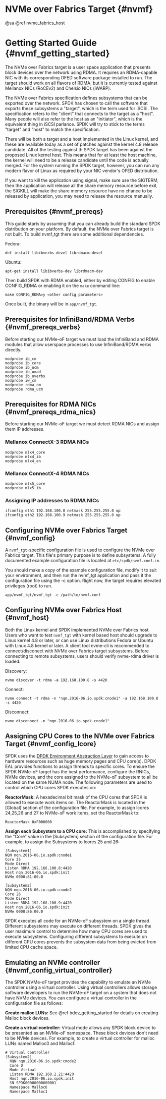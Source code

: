 # NVMe over Fabrics Target {#nvmf}

@sa @ref nvme_fabrics_host


# Getting Started Guide {#nvmf_getting_started}

The NVMe over Fabrics target is a user space application that presents block devices over the
network using RDMA. It requires an RDMA-capable NIC with its corresponding OFED software package
installed to run. The target should work on all flavors of RDMA, but it is currently tested against
Mellanox NICs (RoCEv2) and Chelsio NICs (iWARP).

The NVMe over Fabrics specification defines subsystems that can be exported over the network. SPDK
has chosen to call the software that exports these subsystems a "target", which is the term used
for iSCSI. The specification refers to the "client" that connects to the target as a "host". Many
people will also refer to the host as an "initiator", which is the equivalent thing in iSCSI
parlance. SPDK will try to stick to the terms "target" and "host" to match the specification.

There will be both a target and a host implemented in the Linux kernel, and these are available
today as a set of patches against the kernel 4.8 release candidate. All of the testing against th
SPDK target has been against the proposed Linux kernel host. This means that for at least the host
machine, the kernel will need to be a release candidate until the code is actually merged. For the
system running the SPDK target, however, you can run any modern flavor of Linux as required by your
NIC vendor's OFED distribution.

If you want to kill the application using signal, make sure use the SIGTERM, then the application
will release all the share memory resource before exit, the SIGKILL will make the share memory
resource have no chance to be released by application, you may need to release the resource manually.

## Prerequisites {#nvmf_prereqs}

This guide starts by assuming that you can already build the standard SPDK distribution on your
platform. By default, the NVMe over Fabrics target is not built. To build nvmf_tgt there are some
additional dependencies.

Fedora:
~~~{.sh}
dnf install libibverbs-devel librdmacm-devel
~~~

Ubuntu:
~~~{.sh}
apt-get install libibverbs-dev librdmacm-dev
~~~

Then build SPDK with RDMA enabled, either by editing CONFIG to enable CONFIG_RDMA or
enabling it on the `make` command line:

~~~{.sh}
make CONFIG_RDMA=y <other config parameters>
~~~

Once built, the binary will be in `app/nvmf_tgt`.

## Prerequisites for InfiniBand/RDMA Verbs {#nvmf_prereqs_verbs}

Before starting our NVMe-oF target we must load the InfiniBand and RDMA modules that allow
userspace processes to use InfiniBand/RDMA verbs directly.

~~~{.sh}
modprobe ib_cm
modprobe ib_core
modprobe ib_ucm
modprobe ib_umad
modprobe ib_uverbs
modprobe iw_cm
modprobe rdma_cm
modprobe rdma_ucm
~~~

## Prerequisites for RDMA NICs {#nvmf_prereqs_rdma_nics}

Before starting our NVMe-oF target we must detect RDMA NICs and assign them IP addresses.

### Mellanox ConnectX-3 RDMA NICs

~~~{.sh}
modprobe mlx4_core
modprobe mlx4_ib
modprobe mlx4_en
~~~

### Mellanox ConnectX-4 RDMA NICs

~~~{.sh}
modprobe mlx5_core
modprobe mlx5_ib
~~~

### Assigning IP addresses to RDMA NICs

~~~{.sh}
ifconfig eth1 192.168.100.8 netmask 255.255.255.0 up
ifconfig eth2 192.168.100.9 netmask 255.255.255.0 up
~~~


## Configuring NVMe over Fabrics Target {#nvmf_config}

A `nvmf_tgt`-specific configuration file is used to configure the NVMe over Fabrics target. This
file's primary purpose is to define subsystems. A fully documented example configuration file is
located at `etc/spdk/nvmf.conf.in`.

You should make a copy of the example configuration file, modify it to suit your environment, and
then run the nvmf_tgt application and pass it the configuration file using the -c option. Right now,
the target requires elevated privileges (root) to run.

~~~{.sh}
app/nvmf_tgt/nvmf_tgt -c /path/to/nvmf.conf
~~~

## Configuring NVMe over Fabrics Host {#nvmf_host}

Both the Linux kernel and SPDK implemented NVMe over Fabrics host. Users who want to test
`nvmf_tgt` with kernel based host should upgrade to Linux kernel 4.8 or later, or can use
Linux distributions Fedora or Ubuntu with Linux 4.8 kernel or later. A client tool nvme-cli
is recommended to connect/disconect with NVMe over Fabrics target subsystems. Before
connecting to remote subsystems, users should verify nvme-rdma driver is loaded.

Discovery:
~~~{.sh}
nvme discover -t rdma -a 192.168.100.8 -s 4420
~~~

Connect:
~~~{.sh}
nvme connect -t rdma -n "nqn.2016-06.io.spdk:cnode1" -a 192.168.100.8 -s 4420
~~~

Disconnect:
~~~{.sh}
nvme disconnect -n "nqn.2016-06.io.spdk.cnode1"
~~~

## Assigning CPU Cores to the NVMe over Fabrics Target {#nvmf_config_lcore}

SPDK uses the [DPDK Environment Abstraction Layer](http://dpdk.org/doc/guides/prog_guide/env_abstraction_layer.html)
to gain access to hardware resources such as huge memory pages and CPU core(s). DPDK EAL provides
functions to assign threads to specific cores.
To ensure the SPDK NVMe-oF target has the best performance, configure the RNICs, NVMe
devices, and the core assigned to the NVMe-oF subsystem to all be located on the same NUMA node.
The following parameters are used to control which CPU cores SPDK executes on:

**ReactorMask:** A hexadecimal bit mask of the CPU cores that SPDK is allowed to execute work
items on. The ReactorMask is located in the [Global] section of the configuration file. For example,
to assign lcores 24,25,26 and 27 to NVMe-oF work items, set the ReactorMask to:
~~~{.sh}
ReactorMask 0xF000000
~~~

**Assign each Subsystem to a CPU core:** This is accomplished by specifying the "Core" value in
the [Subsystem] section of the configuration file. For example,
to assign the Subsystems to lcores 25 and 26:
~~~{.sh}
[Subsystem1]
NQN nqn.2016-06.io.spdk:cnode1
Core 25
Mode Direct
Listen RDMA 192.168.100.8:4420
Host nqn.2016-06.io.spdk:init
NVMe 0000:81:00.0

[Subsystem2]
NQN nqn.2016-06.io.spdk:cnode2
Core 26
Mode Direct
Listen RDMA 192.168.100.9:4420
Host nqn.2016-06.io.spdk:init
NVMe 0000:86:00.0
~~~
SPDK executes all code for an NVMe-oF subsystem on a single thread. Different subsystems may execute
on different threads. SPDK gives the user maximum control to determine how many CPU cores are used
to execute subsystems. Configuring different subsystems to execute on different CPU cores prevents
the subsystem data from being evicted from limited CPU cache space.

## Emulating an NVMe controller {#nvmf_config_virtual_controller}

The SPDK NVMe-oF target provides the capability to emulate an NVMe controller using a virtual
controller. Using virtual controllers allows storage software developers to run the NVMe-oF target
on a system that does not have NVMe devices. You can configure a virtual controller in the configuration
file as follows:

**Create malloc LUNs:** See @ref bdev_getting_started for details on creating Malloc block devices.

**Create a virtual controller:** Virtual mode allows any SPDK block device to be presented as an
NVMe-oF namespace. These block devices don't need to be NVMe devices. For example, to create a
virtual controller for malloc LUNs named Malloc0 and Malloc1:
~~~{.sh}
# Virtual controller
[Subsystem2]
  NQN nqn.2016-06.io.spdk:cnode2
  Core 0
  Mode Virtual
  Listen RDMA 192.168.2.21:4420
  Host nqn.2016-06.io.spdk:init
  SN SPDK00000000000001
  Namespace Malloc0
  Namespace Malloc1
~~~
